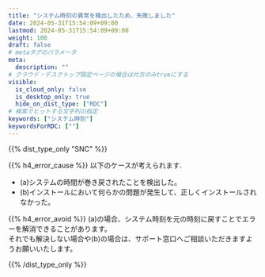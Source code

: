 ```yaml
---
title: "システム時刻の異常を検出したため、失敗しました"
date: 2024-05-31T15:54:09+09:00
lastmod: 2024-05-31T15:54:09+09:00
weight: 100
draft: false
# metaタグのパラメータ
meta:
  description: ""
# クラウド・デスクトップ限定ページの場合は片方のみtrueにする
visible:
  is_cloud_only: false
  is_desktop_only: true
  hide_on_dist_type: ["RDC"]
# 検索でヒットする文字列の指定
keywords: ["システム時刻"]
keywordsForRDC: [""]
---
```


{{% dist_type_only "SNC" %}}

{{% h4_error_cause %}}
以下のケースが考えられます.  

- (a)システムの時間が巻き戻されたことを検出した。  
- (b)インストールにおいて何らかの問題が発生して、正しくインストールされなかった。  

{{% h4_error_avoid %}}
(a)の場合、システム時刻を元の時刻に戻すことでエラーを解消できることがあります。  
それでも解決しない場合や(b)の場合は、サポート窓口へご相談いただきますようお願いいたします。  

{{% /dist_type_only %}}
